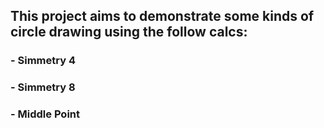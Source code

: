 This project aims to demonstrate some kinds of circle drawing using the follow calcs:
-------------------------------------------------------------------------------------

### - Simmetry 4 ###
### - Simmetry 8 ###
### - Middle Point ###
